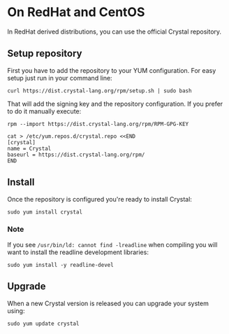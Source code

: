 # On RedHat and CentOS

In RedHat derived distributions, you can use the official Crystal repository.

## Setup repository

First you have to add the repository to your YUM configuration. For easy setup just run in your command line:

```
curl https://dist.crystal-lang.org/rpm/setup.sh | sudo bash
```

That will add the signing key and the repository configuration. If you prefer to do it manually execute:

```
rpm --import https://dist.crystal-lang.org/rpm/RPM-GPG-KEY

cat > /etc/yum.repos.d/crystal.repo <<END
[crystal]
name = Crystal
baseurl = https://dist.crystal-lang.org/rpm/
END
```

## Install
Once the repository is configured you're ready to install Crystal:

```
sudo yum install crystal
```

### Note
If you see `/usr/bin/ld: cannot find -lreadline` when compiling you will want to install the readline development libraries:

```
sudo yum install -y readline-devel
```

## Upgrade

When a new Crystal version is released you can upgrade your system using:

```
sudo yum update crystal
```
